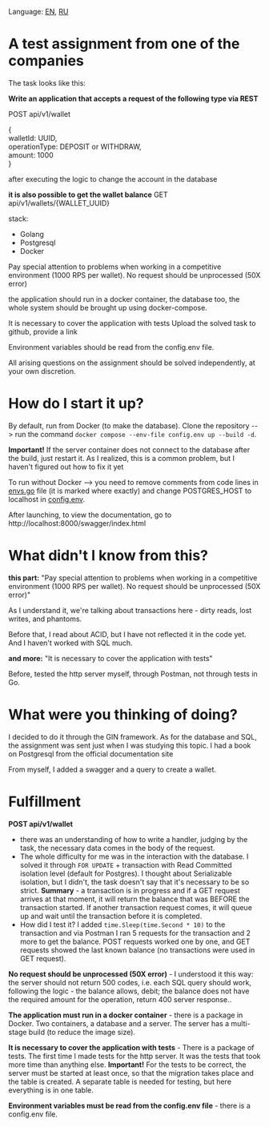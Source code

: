Language: [EN](https://github.com/EvansTrein/Wallets_TetsTask/edit/main/Readme.md), [RU](https://github.com/EvansTrein/Wallets_TetsTask/blob/main/RU.md)

# A test assignment from one of the companies
The task looks like this:

**Write an application that accepts a request of the following type via REST**

POST api/v1/wallet

{<br>
walletId: UUID, <br>
operationType: DEPOSIT or WITHDRAW, <br>
amount: 1000 <br>
}

after executing the logic to change the account in the database

**it is also possible to get the wallet balance**
GET api/v1/wallets/{WALLET_UUID}

stack:
- Golang
- Postgresql
- Docker

Pay special attention to problems when working in a competitive environment (1000 RPS per wallet). No request should be unprocessed (50X error)

the application should run in a docker container, the database too, the whole system should be brought up using docker-compose.

It is necessary to cover the application with tests
Upload the solved task to github, provide a link

Environment variables should be read from the config.env file.

All arising questions on the assignment should be solved independently, at your own discretion.


# How do I start it up? 
By default, run from Docker (to make the database). Clone the repository --> run the command `docker compose --env-file config.env up --build -d`. 

**Important!** If the server container does not connect to the database after the build, just restart it. As I realized, this is a common problem, but I haven't figured out how to fix it yet

To run without Docker -->  you need to remove comments from code lines in <u>envs.go</u> file (it is marked where exactly) and change POSTGRES_HOST to localhost in <u>config.env</u>.

After launching, to view the documentation, go to http://localhost:8000/swagger/index.html


# What didn't I know from this?
**this part:** "Pay special attention to problems when working in a competitive environment (1000 RPS per wallet). No request should be unprocessed (50X error)"

As I understand it, we're talking about transactions here - dirty reads, lost writes, and phantoms.

Before that, I read about ACID, but I have not reflected it in the code yet. And I haven't worked with SQL much. 

**and more:** "It is necessary to cover the application with tests"

Before, tested the http server myself, through Postman, not through tests in Go.

# What were you thinking of doing? 
I decided to do it through the GIN framework. As for the database and SQL, the assignment was sent just when I was studying this topic. I had a book on Postgresql from the official documentation site 

From myself, I added a swagger and a query to create a wallet.

# Fulfillment
**POST api/v1/wallet**
- there was an understanding of how to write a handler, judging by the task, the necessary data comes in the body of the request.
- The whole difficulty for me was in the interaction with the database. I solved it through `FOR UPDATE` + transaction with Read Committed isolation level (default for Postgres). I thought about Serializable isolation, but I didn't, the task doesn't say that it's necessary to be so strict. **Summary** - a transaction is in progress and if a GET request arrives at that moment, it will return the balance that was BEFORE the transaction started. If another transaction request comes, it will queue up and wait until the transaction before it is completed. 
- How did I test it? I added `time.Sleep(time.Second * 10)` to the transaction and via Postman I ran 5 requests for the transaction and 2 more to get the balance. POST requests worked one by one, and GET requests showed the last known balance (no transactions were used in GET request).

**No request should be unprocessed (50X error)** - I understood it this way: the server should not return 500 codes, i.e. each SQL query should work, following the logic - the balance allows, debit; the balance does not have the required amount for the operation, return 400 server response.. 

**The application must run in a docker container** - there is a package in Docker. Two containers, a database and a server. The server has a multi-stage build (to reduce the image size).

**It is necessary to cover the application with tests** - There is a package of tests. The first time I made tests for the http server. It was the tests that took more time than anything else. **Important!** For the tests to be correct, the server must be started at least once, so that the migration takes place and the table is created. A separate table is needed for testing, but here everything is in one table.

**Environment variables must be read from the config.env file** - there is a config.env file.
